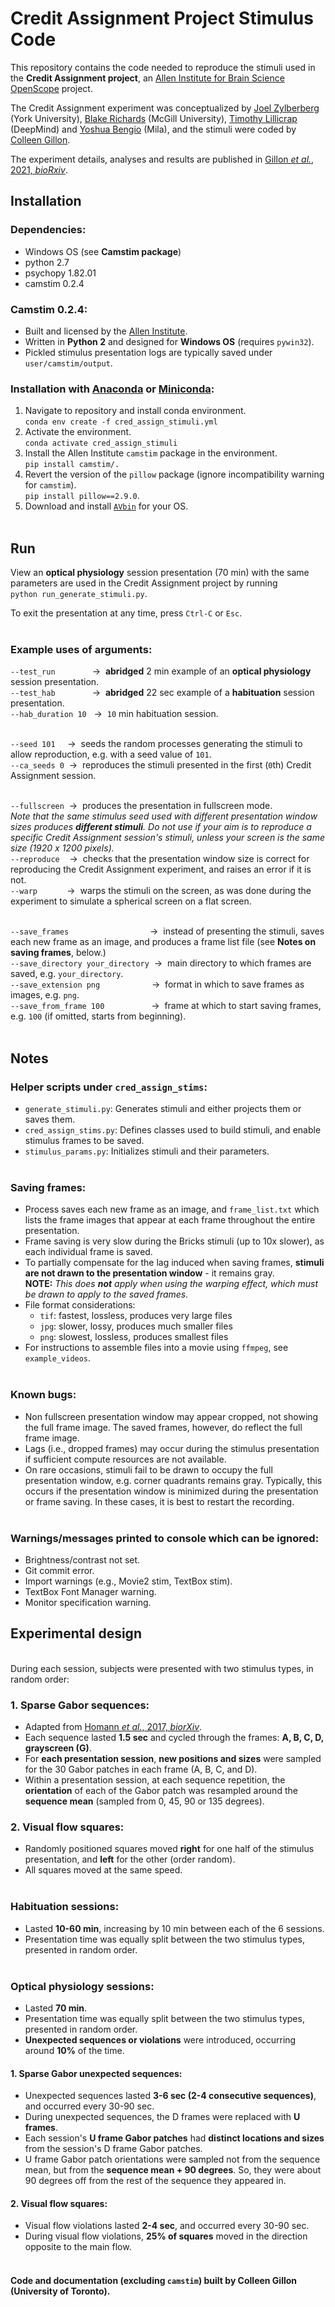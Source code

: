 # Credit Assignment Project Stimulus Code

This repository contains the code needed to reproduce the stimuli used in the **Credit Assignment project**, an [Allen Institute for Brain Science](https://alleninstitute.org/what-we-do/brain-science/) [OpenScope](https://alleninstitute.org/what-we-do/brain-science/news-press/press-releases/openscope-first-shared-observatory-neuroscience) project. 
&nbsp;

The Credit Assignment experiment was conceptualized by [Joel Zylberberg](http://www.jzlab.org/) (York University), [Blake Richards](http://linclab.org/) (McGill University), [Timothy Lillicrap](http://contrastiveconvergence.net/~timothylillicrap/index.php) (DeepMind) and [Yoshua Bengio](https://yoshuabengio.org/) (Mila), and the stimuli were coded by [Colleen Gillon](https://sites.google.com/mila.quebec/linc-lab/team/colleen?authuser=0).

The experiment details, analyses and results are published in [Gillon _et al._, 2021, _bioRxiv_](https://www.biorxiv.org/content/10.1101/2021.01.15.426915v1). 
&nbsp;

## Installation
### Dependencies:
- Windows OS (see **Camstim package**)
- python 2.7
- psychopy 1.82.01
- camstim 0.2.4
&nbsp;

### Camstim 0.2.4: 
- Built and licensed by the [Allen Institute](https://alleninstitute.org/).
- Written in **Python 2** and designed for **Windows OS** (requires `pywin32`).
- Pickled stimulus presentation logs are typically saved under `user/camstim/output`.
&nbsp;

### Installation with [Anaconda](https://docs.anaconda.com/anaconda/install/) or [Miniconda](https://docs.conda.io/en/latest/miniconda.html):
1. Navigate to repository and install conda environment.  
    `conda env create -f cred_assign_stimuli.yml`
2. Activate the environment.  
    `conda activate cred_assign_stimuli`
3. Install the Allen Institute `camstim` package in the environment.  
    `pip install camstim/.`
4. Revert the version of the `pillow` package (ignore incompatibility warning for `camstim`).  
    `pip install pillow==2.9.0`. 
5. Download and install [`AVbin`](https://avbin.github.io/AVbin/Download.html) for your OS.  
&nbsp;

## Run
View an **optical physiology** session presentation (70 min) with the same parameters are used in the Credit Assignment project by running  
`python run_generate_stimuli.py`.  

To exit the presentation at any time, press `Ctrl-C` or `Esc`.  
&nbsp;

### Example uses of arguments:
`--test_run`               ->  **abridged** 2 min example of an **optical physiology** session presentation.  
`--test_hab`               ->  **abridged** 22 sec example of a **habituation** session presentation.  
`--hab_duration 10`   ->  `10` min habituation session.  
&nbsp;

`--seed 101`     ->  seeds the random processes generating the stimuli to allow reproduction, e.g. with a seed value of `101`.  
`--ca_seeds 0`  ->  reproduces the stimuli presented in the first (`0`th) Credit Assignment session.  
&nbsp;

`--fullscreen`  ->  produces the presentation in fullscreen mode.   
_Note that the same stimulus seed used with different presentation window sizes produces **different stimuli**. Do not use if your aim is to reproduce a specific Credit Assignment session's stimuli, unless your screen is the same size (1920 x 1200 pixels)._  
`--reproduce`    ->  checks that the presentation window size is correct for reproducing the Credit Assignment experiment, and raises an error if it is not.  
`--warp`            ->  warps the stimuli on the screen, as was done during the experiment to simulate a spherical screen on a flat screen.  
&nbsp;

`--save_frames`                                 ->  instead of presenting the stimuli, saves each new frame as an image, and produces a frame list file (see **Notes on saving frames**, below.)  
`--save_directory your_directory`  ->  main directory to which frames are saved, e.g. `your_directory`.  
`--save_extension png`                     ->  format in which to save frames as images, e.g. `png`.  
`--save_from_frame 100`                   ->  frame at which to start saving frames, e.g. `100` (if omitted, starts from beginning).  
&nbsp;

## Notes
### Helper scripts under `cred_assign_stims`:
- `generate_stimuli.py`: Generates stimuli and either projects them or saves them.
- `cred_assign_stims.py`: Defines classes used to build stimuli, and enable stimulus frames to be saved.
- `stimulus_params.py`: Initializes stimuli and their parameters.  
&nbsp;


### Saving frames:
- Process saves each new frame as an image, and `frame_list.txt` which lists the frame images that appear at each frame throughout the entire presentation.
- Frame saving is very slow during the Bricks stimuli (up to 10x slower), as each individual frame is saved.
- To partially compensate for the lag induced when saving frames, **stimuli are not drawn to the presentation window** - it remains gray.  
**NOTE:** _This does **not** apply when using the warping effect, which must be drawn to apply to the saved frames._
- File format considerations: 
    - `tif`: fastest, lossless, produces very large files
    - `jpg`: slower, lossy, produces much smaller files 
    - `png`: slowest, lossless, produces smallest files
- For instructions to assemble files into a movie using `ffmpeg`, see `example_videos`.  
&nbsp;

### Known bugs:
- Non fullscreen presentation window may appear cropped, not showing the full frame image. The saved frames, however, do reflect the full frame image.
- Lags (i.e., dropped frames) may occur during the stimulus presentation if sufficient compute resources are not available.
- On rare occasions, stimuli fail to be drawn to occupy the full presentation window, e.g. corner quadrants remains gray. Typically, this occurs if the presentation window is minimized during the presentation or frame saving. In these cases, it is best to restart the recording.  
&nbsp;

### Warnings/messages printed to console which can be ignored:
- Brightness/contrast not set.  
- Git commit error.  
- Import warnings (e.g., Movie2 stim, TextBox stim).
- TextBox Font Manager warning.
- Monitor specification warning.
&nbsp;

## Experimental design
&nbsp;  
During each session, subjects were presented with two stimulus types, in random order:  

### 1. Sparse Gabor sequences:
- Adapted from [Homann _et al._, 2017, _biorXiv_](https://www.biorxiv.org/content/biorxiv/early/2017/10/03/197608.full.pdf).
- Each sequence lasted **1.5 sec** and cycled through the frames: **A, B, C, D, grayscreen (G)**.
- For **each presentation session**, **new positions and sizes** were sampled for the 30 Gabor patches in each frame (A, B, C, and D).
- Within a presentation session, at each sequence repetition, the **orientation** of each of the Gabor patch was resampled around the **sequence mean** (sampled from 0, 45, 90 or 135 degrees). 
&nbsp;

### 2. Visual flow squares:
- Randomly positioned squares moved **right** for one half of the stimulus presentation, and **left** for the other (order random).  
- All squares moved at the same speed.  
&nbsp;

### **Habituation** sessions:
- Lasted **10-60 min**, increasing by 10 min between each of the 6 sessions.
- Presentation time was equally split between the two stimulus types, presented in random order.  
&nbsp;

### **Optical physiology** sessions:
- Lasted **70 min**.
- Presentation time was equally split between the two stimulus types, presented in random order.
- **Unexpected sequences or violations** were introduced, occurring around **10%** of the time.
#### 1. Sparse Gabor unexpected sequences: 
- Unexpected sequences lasted **3-6 sec (2-4 consecutive sequences)**, and occurred every 30-90 sec.
- During unexpected sequences, the D frames were replaced with **U frames**. 
- Each session's **U frame Gabor patches** had **distinct locations and sizes** from the session's D frame Gabor patches. 
- U frame Gabor patch orientations were sampled not from the sequence mean, but from the **sequence mean + 90 degrees**. So, they were about 90 degrees off from the rest of the sequence they appeared in.
#### 2. Visual flow squares: 
- Visual flow violations lasted **2-4 sec**, and occurred every 30-90 sec.  
- During visual flow violations, **25% of squares** moved in the direction opposite to the main flow.  
&nbsp;

#### Code and documentation (excluding `camstim`) built by Colleen Gillon (University of Toronto).

